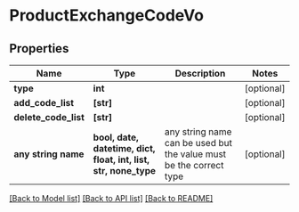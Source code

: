 # ProductExchangeCodeVo


## Properties
Name | Type | Description | Notes
------------ | ------------- | ------------- | -------------
**type** | **int** |  | [optional] 
**add_code_list** | **[str]** |  | [optional] 
**delete_code_list** | **[str]** |  | [optional] 
**any string name** | **bool, date, datetime, dict, float, int, list, str, none_type** | any string name can be used but the value must be the correct type | [optional]

[[Back to Model list]](../README.md#documentation-for-models) [[Back to API list]](../README.md#documentation-for-api-endpoints) [[Back to README]](../README.md)


